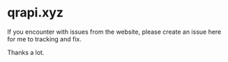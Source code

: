 # qrapi.xyz

If you encounter with issues from the website, please create an issue here for me to tracking and fix. 

Thanks a lot.
